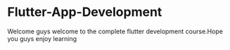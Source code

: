 # Flutter-App-Development
Welcome guys welcome to the complete flutter development course.Hope you guys enjoy learning
